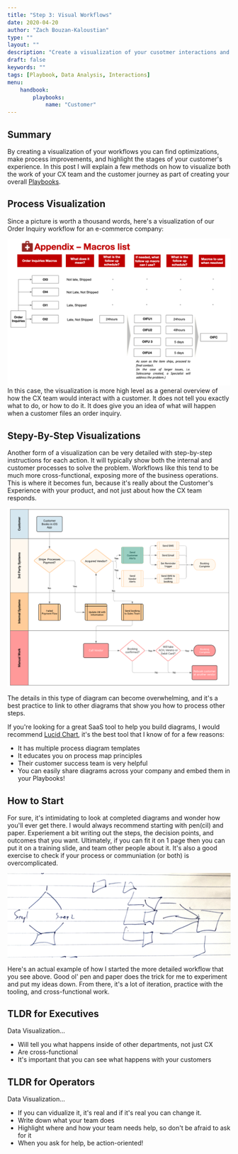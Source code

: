 ```yaml
---
title: "Step 3: Visual Workflows"
date: 2020-04-20
author: "Zach Bouzan-Kaloustian"
type: ""
layout: ""
description: "Create a visualization of your cusotmer interactions and find places for improvement"
draft: false
keywords: ""
tags: [Playbook, Data Analysis, Interactions]
menu:
    handbook:
        playbooks:
            name: "Customer"
---
```


## Summary

By creating a visualization of your workflows you can find optimizations, make process improvements, and highlight the stages of your customer's experience. In this post I will explain a few methods on how to visualize both the work of your CX team and the customer journey as part of creating your overall [Playbooks](/handbook/playbooks/playbooks).

## Process Visualization

Since a picture is worth a thousand words,  here's a visualization of our Order Inquiry workflow for an e-commerce company: 

![Order Inquiry Workflow Diagram](https://raw.githubusercontent.com/zacharybk/cxhandbook/master/static/images/orderinquiryworkflow.png)
In this case, the visualization is more high level as a general overview of how the CX team would interact with a customer. It does not tell you exactly what to do, or how to do it. It does give you an idea of what will happen when a customer files an order inquiry. 

## Stepy-By-Step Visualizations

Another form of a visualization can be very detailed with step-by-step instructions for each action. It will typically show both the internal and customer processes to solve the problem. Workflows like this tend to be much more cross-functional, exposing more of the business operations. This is where it becomes fun, because it's really about the Customer's Experience with your product, and not just about how the CX team responds. 

![iOS Appointment Booking Detailed Workflow](https://raw.githubusercontent.com/zacharybk/cxhandbook/master/static/images/Bookingdetailedworkflow.png) 

The details in this type of diagram can become overwhelming, and it's a best practice to link to other diagrams that show you how to process other steps. 

If you're looking for a great SaaS tool to help you build diagrams, I would recommend [Lucid Chart](https://app.lucidchart.com), it's the best tool that I know of for a few reasons: 
- It has multiple process diagram templates
- It educates you on process map principles
- Their customer success team is very helpful
- You can easily share diagrams across your company and embed them in your Playbooks! 

## How to Start

For sure, it's intimidating to look at completed diagrams and wonder how you'll ever get there. I would always recommend starting with pen(cil) and paper. Experiement a bit writing out the steps, the decision points, and outcomes that you want. Ultimately, if you can fit it on 1 page then you can put it on a training slide, and team other people about it. It's also a good exercise to check if your process or communiation (or both) is overcomplicated. 

![iOS Appointment Booking Detailed Workflow](https://raw.githubusercontent.com/zacharybk/cxhandbook/master/static/images/handdrawndiagram.png)


Here's an actual example of how I started the more detailed workflow that you see above. Good ol' pen and paper does the trick for me to experiment and put my ideas down. From there, it's a lot of iteration, practice with the tooling, and cross-functional work. 

## TLDR for Executives

Data Visualization...

- Will tell you what happens inside of other departments, not just CX
- Are cross-functional
- It's important that you can see what happens with your customers

## TLDR for Operators

Data Visualization...

- If you can vidualize it, it's real and if it's real you can change it. 
- Write down what your team does 
- Highlight where and how your team needs help, so don't be afraid to ask for it
- When you ask for help, be action-oriented! 